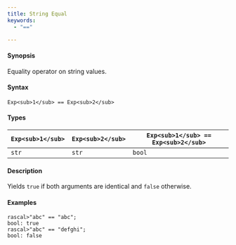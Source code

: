 ```yaml
---
title: String Equal
keywords:
  - "=="

---
```


#### Synopsis

Equality operator on string values.

#### Syntax

`Exp<sub>1</sub> == Exp<sub>2</sub>`

#### Types


| `Exp<sub>1</sub>` | `Exp<sub>2</sub>` | `Exp<sub>1</sub> == Exp<sub>2</sub>`  |
| --- | --- | --- |
| `str`     |  `str`    | `bool`                |


#### Description

Yields `true` if both arguments are identical and `false` otherwise.

#### Examples


```rascal-shell
rascal>"abc" == "abc";
bool: true
rascal>"abc" == "defghi";
bool: false
```


